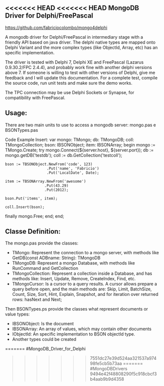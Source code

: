 <<<<<<< HEAD
<<<<<<< HEAD
MongoDB Driver for Delphi/FreePascal
-------------------------

https://github.com/fabriciocolombo/mongo4delphi

A mongodb driver for Delphi/FreePascal in intermediary stage with a friendly API based on java driver.
The delphi native types are mapped onto Delphi Variant and the more complex types (like ObjectId, Array, etc) 
has an specific implementation.

The driver is tested with Delphi 7, Delphi XE and FreePascal (Lazarus 0.9.30.2/FPC 2.4.4), and probably work fine with another delphi versions above 7.
If someone is willing to test with other versions of Delphi, give me feedback and I will update this documentation. 
For a complete test, compile the source code, run unit tests and make sure the demo works.

The TPC connection may be use Delphi Sockets or Synapse, for compatibility with FreePascal.

Usage:
------
There are two main units to use to access a mongodb server: mongo.pas e BSONTypes.pas

Code Example Insert:
var
  mongo: TMongo;
  db: TMongoDB;
  coll: TMongoCollection;
  bson: IBSONObject;
  item: IBSONArray;
begin
  mongo := TMongo.Create;
  try
    mongo.Connect(${server.host}, ${server.port});
    db := mongo.getDB('testdb');
    coll := db.GetCollection('testcoll');

    bson := TBSONObject.NewFrom('code', 123)
                       .Put('name', 'Fabricio')
                       .Put('LocalDate', Date);

    item := TBSONArray.NewFrom('awesome')
                      .Put(43.29)
                      .Put(2012);

    bson.Put('items', item);

    coll.Insert(bson);
  finally
    mongo.Free;
  end;
end;

Classe Definition:
-----------------	
The mongo.pas provide the classes:
 - TMongo: Represent the connection to a mongo server, with methods like GetDB(const ADBname: String): TMongoDB
 - TMongoDB: Represent a mongo Database, with methods like RunCommand and GetCollection
 - TMongoCollection: Represent a collection inside a Database, and has methods like: Insert, Update, Remove, 
                     CreateIndex, Find, etc.
 - TMongoCursor: Is a cursor to a query results. A cursor allows prepare a query before open, and the main methods 
                 are: Skip, Limit, BatchSize, Count, Size, Sort, Hint, Explain, Snapshot, and for iteration over 
								 returned rows: hasNext and Next;

Then BSONTypes.ps provide the classes what represent documents or value types:
 - IBSONObject: Is the document
 - IBSONArray: An array of values, which may contain other documents 
 - IObjectId: An specific implementation to BSON objectId type.
 - Another types could be created				 
								   
=======
#MongoDB_Driver_for_Delphi
>>>>>>> 7551dc27e39d524aa321537a97498fe5cb5b73aa
=======
#MongoDBDrivers
>>>>>>> 9494e42f48808290f5c918cbcf3b4aab9b9d4358
